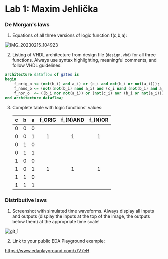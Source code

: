 # Lab 1: Maxim Jehlička

### De Morgan's laws

1. Equations of all three versions of logic function f(c,b,a):
 
![IMG_20230215_104923](https://user-images.githubusercontent.com/125310309/219005038-2e260948-bf59-4bfd-9228-68f24976c881.jpg)


2. Listing of VHDL architecture from design file (`design.vhd`) for all three functions. Always use syntax highlighting, meaningful comments, and follow VHDL guidelines:

```vhdl
architecture dataflow of gates is
begin
    f_orig_o <= (not(b_i) and a_i) or (c_i and not(b_i or not(a_i)));
    f_nand_o <= (not((not(b_i) nand a_i) and (c_i nand (not(b_i) and a_i))));
    f_nor_o  <= ((b_i nor not(a_i)) or (not(c_i) nor (b_i or not(a_i))));
end architecture dataflow;
```

3. Complete table with logic functions' values:

   | **c** | **b** |**a** | **f_ORIG** | **f_(N)AND** | **f_(N)OR** |
   | :-: | :-: | :-: | :-: | :-: | :-: |
   | 0 | 0 | 0 |  |  |  |
   | 0 | 0 | 1 | 1 | 1 | 1 |
   | 0 | 1 | 0 |  |  |  |
   | 0 | 1 | 1 |  |  |  |
   | 1 | 0 | 0 |  |  |  |
   | 1 | 0 | 1 | 1 | 1 | 1 |
   | 1 | 1 | 0 |  |  |  |
   | 1 | 1 | 1 |  |  |  |

### Distributive laws

1. Screenshot with simulated time waveforms. Always display all inputs and outputs (display the inputs at the top of the image, the outputs below them) at the appropriate time scale!

 ![git_1](https://user-images.githubusercontent.com/125310309/219006445-3e20e6f7-1102-4787-bfcb-04f2595db711.jpg)



2. Link to your public EDA Playground example:

  https://www.edaplayground.com/x/V7eH
